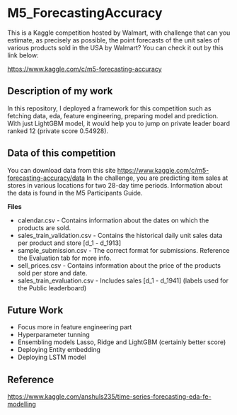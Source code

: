 # M5_ForecastingAccuracy

This is a Kaggle competition hosted by Walmart, with challenge that can you estimate, as precisely as possible, the point forecasts of the unit sales of various products sold in the USA by Walmart?
You can check it out by this link below:

https://www.kaggle.com/c/m5-forecasting-accuracy

## Description of my work
In this repository, I deployed a framework for this competition such as fetching data, eda, feature engineering, preparing model and prediction. With just LightGBM model, it would help you to jump on private leader board ranked 12 (private score 0.54928).

## Data of this competition
You can download data from this site https://www.kaggle.com/c/m5-forecasting-accuracy/data
In the challenge, you are predicting item sales at stores in various locations for two 28-day time periods. Information about the data is found in the M5 Participants Guide.

**Files**

- calendar.csv - Contains information about the dates on which the products are sold.
- sales_train_validation.csv - Contains the historical daily unit sales data per product and store [d_1 - d_1913]
- sample_submission.csv - The correct format for submissions. Reference the Evaluation tab for more info.
- sell_prices.csv - Contains information about the price of the products sold per store and date.
- sales_train_evaluation.csv - Includes sales [d_1 - d_1941] (labels used for the Public leaderboard)

## Future Work

- Focus more in feature engineering part
- Hyperparameter tunning
- Ensembling models Lasso, Ridge and LightGBM (certainly better score)
- Deploying Entity embedding
- Deploying LSTM model

## Reference

https://www.kaggle.com/anshuls235/time-series-forecasting-eda-fe-modelling
